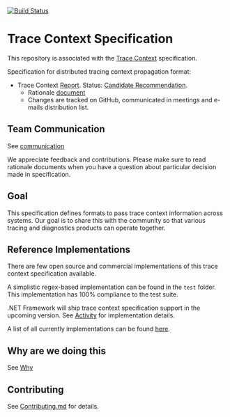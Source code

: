 [![Build
Status](https://img.shields.io/travis/w3c/trace-context/master.svg?label=validation%20service)](./test/)

# Trace Context Specification

This repository is associated with the [Trace
Context](https://w3c.github.io/trace-context/) specification.

Specification for distributed tracing context propagation format:

- Trace Context [Report](https://w3c.github.io/trace-context/).
Status: [Candidate Recommendation](https://www.w3.org/Consortium/Process#candidate-rec).
  - Rationale [document](spec/21-http_header_format_rationale.md)
  - Changes are tracked on GitHub, communicated in meetings and e-mails
    distribution list.

## Team Communication

See
[communication](https://github.com/w3c/distributed-tracing-wg#team-communication)

We appreciate feedback and contributions. Please make sure to read rationale
documents when you have a question about particular decision made in
specification.

## Goal

This specification defines formats to pass trace context information across
systems. Our goal is to share this with the community so that various tracing
and diagnostics products can operate together.

## Reference Implementations

There are few open source and commercial implementations of this trace context specification
available.

A simplistic regex-based implementation can be found in the `test` folder. This
implementation has 100% compliance to the test suite.

.NET Framework will ship trace context specification support in the upcoming
version. See
[Activity](https://github.com/dotnet/corefx/blob/master/src/System.Diagnostics.DiagnosticSource/src/System/Diagnostics/Activity.cs)
for implementation details.

A list of all currently implementations can be found [here](/implementations).

## Why are we doing this

See [Why](https://github.com/w3c/distributed-tracing-wg#why-are-we-doing-this)

## Contributing

See [Contributing.md](CONTRIBUTING.md) for details.
